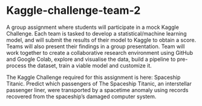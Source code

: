 # Kaggle-challenge-team-2

A group assignment where students will participate in a mock Kaggle Challenge. Each team is tasked to develop a statistical/machine learning model, and will submit the results of their model to Kaggle to obtain a score. Teams will also present their findings in a group presentation. Team will work together to create a collaborative research environment using GitHub and Google Colab, explore and visualise the data, build a pipeline to pre-process the dataset, train a viable model and customize it.

The Kaggle Challenge required for this assignment is here: Spaceship Titanic. Predict which passengers of The Spaceship Titanic, an interstellar passenger liner, were transported by a spacetime anomaly using records recovered from the spaceship’s damaged computer system.
